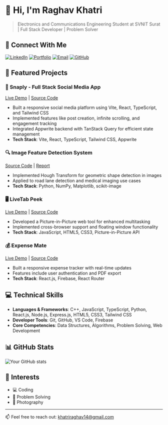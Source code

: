 # 👋 Hi, I'm Raghav Khatri

> Electronics and Communications Engineering Student at SVNIT Surat | Full Stack Developer | Problem Solver

## 📱 Connect With Me
[![LinkedIn](https://img.shields.io/badge/LinkedIn-0077B5?style=for-the-badge&logo=linkedin&logoColor=white)](https://linkedin.com/)
[![Portfolio](https://img.shields.io/badge/Portfolio-FF5722?style=for-the-badge&logo=google-chrome&logoColor=white)](https://your-portfolio-url/)
[![Email](https://img.shields.io/badge/Email-D14836?style=for-the-badge&logo=gmail&logoColor=white)](mailto:khatriraghav14@gmail.com)
[![GitHub](https://img.shields.io/badge/GitHub-100000?style=for-the-badge&logo=github&logoColor=white)](https://github.com/)


## 🚀 Featured Projects

### 📱 Snaply - Full Stack Social Media App
[Live Demo](your-link) | [Source Code](your-link)
- Built a responsive social media platform using Vite, React, TypeScript, and Tailwind CSS
- Implemented features like post creation, infinite scrolling, and engagement tracking
- Integrated Appwrite backend with TanStack Query for efficient state management
- **Tech Stack**: Vite, React, TypeScript, Tailwind CSS, Appwrite

### 🔍 Image Feature Detection System
[Source Code](your-link) | [Report](your-link)
- Implemented Hough Transform for geometric shape detection in images
- Applied to road lane detection and medical imaging use cases
- **Tech Stack**: Python, NumPy, Matplotlib, scikit-image

### 🖥️ LiveTab Peek
[Live Demo](your-link) | [Source Code](your-link)
- Developed a Picture-in-Picture web tool for enhanced multitasking
- Implemented cross-browser support and floating window functionality
- **Tech Stack**: JavaScript, HTML5, CSS3, Picture-in-Picture API

### 💰 Expense Mate
[Live Demo](your-link) | [Source Code](your-link)
- Built a responsive expense tracker with real-time updates
- Features include user authentication and PDF export
- **Tech Stack**: React.js, Firebase, React Router

## 💻 Technical Skills
- **Languages & Frameworks**: C++, JavaScript, TypeScript, Python, React.js, Node.js, Express.js, HTML5, CSS3, Tailwind CSS
- **Developer Tools**: Git, GitHub, VS Code, Firebase
- **Core Competencies**: Data Structures, Algorithms, Problem Solving, Web Development


## 📊 GitHub Stats
![Your GitHub stats](https://github-readme-stats.vercel.app/api?username=raghavkhatri413&show_icons=true&theme=radical)

## 🌟 Interests
- 💻 Coding
- 🧮 Problem Solving
- 📸 Photography

---
📫 Feel free to reach out: [khatriraghav14@gmail.com](mailto:khatriraghav14@gmail.com)
